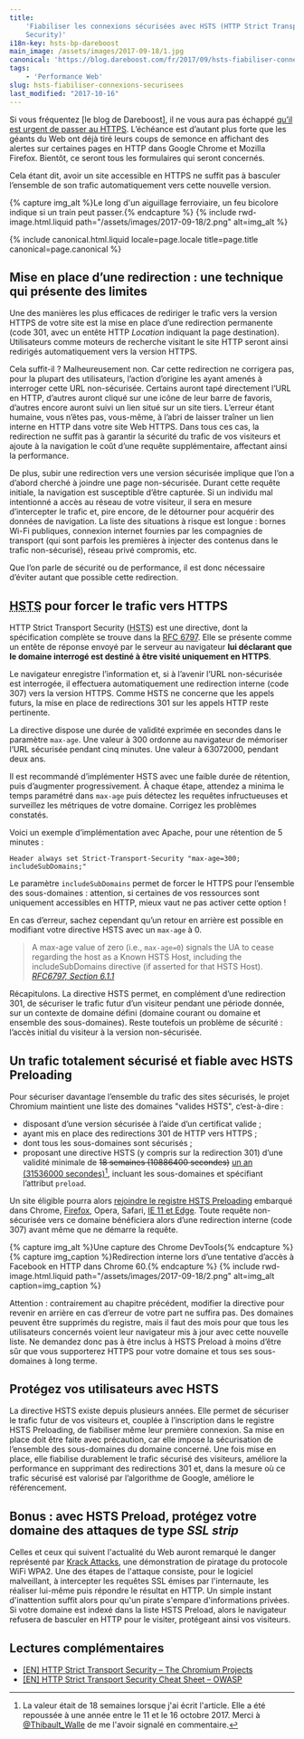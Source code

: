 ```yaml
---
title:
    'Fiabiliser les connexions sécurisées avec HSTS (HTTP Strict Transport
    Security)'
i18n-key: hsts-bp-dareboost
main_image: /assets/images/2017-09-18/1.jpg
canonical: 'https://blog.dareboost.com/fr/2017/09/hsts-fiabiliser-connexions-securisees/'
tags:
    - 'Performance Web'
slug: hsts-fiabiliser-connexions-securisees
last_modified: "2017-10-16"
---
```


Si vous fréquentez [le blog de Dareboost], il ne vous aura pas échappé
[qu’il est urgent de passer au HTTPS](https://blog.dareboost.com/fr/2016/03/https-necessaire-pas-uniquement-pour-le-seo/).
L’échéance est d’autant plus forte que les géants du Web ont déjà tiré leurs
coups de semonce en affichant des alertes sur certaines pages en HTTP dans
Google Chrome et Mozilla Firefox. Bientôt, ce seront tous les formulaires qui
seront concernés.

Cela étant dit, avoir un site accessible en HTTPS ne suffit pas à basculer
l’ensemble de son trafic automatiquement vers cette nouvelle version.

{% capture img_alt %}Le long d'un aiguillage ferroviaire, un feu bicolore
indique si un train peut passer.{% endcapture %}
{% include rwd-image.html.liquid
path="/assets/images/2017-09-18/2.png"
alt=img_alt
%}

<!-- more -->

{% include canonical.html.liquid
    locale=page.locale
    title=page.title
    canonical=page.canonical
%}

## Mise en place d’une redirection : une technique qui présente des limites

Une des manières les plus efficaces de rediriger le trafic vers la version HTTPS
de votre site est la mise en place d’une redirection permanente (code 301, avec
un entête HTTP _Location_ indiquant la page destination). Utilisateurs comme
moteurs de recherche visitant le site HTTP seront ainsi redirigés
automatiquement vers la version HTTPS.

Cela suffit-il ? Malheureusement non. Car cette redirection ne corrigera pas,
pour la plupart des utilisateurs, l’action d’origine les ayant amenés à
interroger cette URL non-sécurisée. Certains auront tapé directement l’URL en
HTTP, d’autres auront cliqué sur une icône de leur barre de favoris, d’autres
encore auront suivi un lien situé sur un site tiers. L’erreur étant humaine,
vous n’êtes pas, vous-même, à l’abri de laisser traîner un lien interne en HTTP
dans votre site Web HTTPS. Dans tous ces cas, la redirection ne suffit pas à
garantir la sécurité du trafic de vos visiteurs et ajoute à la navigation le
coût d’une requête supplémentaire, affectant ainsi la performance.

De plus, subir une redirection vers une version sécurisée implique que l’on a
d’abord cherché à joindre une page non-sécurisée. Durant cette requête initiale,
la navigation est susceptible d’être capturée. Si un individu mal intentionné a
accès au réseau de votre visiteur, il sera en mesure d’intercepter le trafic et,
pire encore, de le détourner pour acquérir des données de navigation. La liste
des situations à risque est longue : bornes Wi-Fi publiques, connexion internet
fournies par les compagnies de transport (qui sont parfois les premières à
injecter des contenus dans le trafic non-sécurisé), réseau privé compromis, etc.

Que l’on parle de sécurité ou de performance, il est donc nécessaire d’éviter
autant que possible cette redirection.

## <abbr lang="en" title="HTTP Strict Transport Security">HSTS</abbr> pour forcer le trafic vers HTTPS

HTTP Strict Transport Security
(<abbr lang="en" title="HTTP Strict Transport Security">HSTS</abbr>) est une
directive, dont la spécification complète se trouve dans la
[RFC 6797](https://tools.ietf.org/html/rfc6797). Elle se présente comme un
entête de réponse envoyé par le serveur au navigateur **lui déclarant que le
domaine interrogé est destiné à être visité uniquement en HTTPS**.

Le navigateur enregistre l’information et, si à l’avenir l’URL non-sécurisée est
interrogée, il effectuera automatiquement une redirection interne (code 307)
vers la version HTTPS. Comme HSTS ne concerne que les appels futurs, la mise en
place de redirections 301 sur les appels HTTP reste pertinente.

La directive dispose une durée de validité exprimée en secondes dans le
paramètre `max-age`. Une valeur à 300 ordonne au navigateur de mémoriser l’URL
sécurisée pendant cinq minutes. Une valeur à 63072000, pendant deux ans.

Il est recommandé d’implémenter HSTS avec une faible durée de rétention, puis
d’augmenter progressivement. À chaque étape, attendez a minima le temps
paramétré dans `max-age` puis détectez les requêtes infructueuses et surveillez
les métriques de votre domaine. Corrigez les problèmes constatés.

Voici un exemple d’implémentation avec Apache, pour une rétention de 5 minutes :

```
Header always set Strict-Transport-Security "max-age=300; includeSubDomains;"
```

Le paramètre `includeSubDomains` permet de forcer le HTTPS pour l’ensemble des
sous-domaines : attention, si certaines de vos ressources sont uniquement
accessibles en HTTP, mieux vaut ne pas activer cette option !

En cas d’erreur, sachez cependant qu’un retour en arrière est possible en
modifiant votre directive HSTS avec un `max-age` à 0.

> A max-age value of zero (i.e., `max-age=0`) signals the UA to cease regarding
> the host as a Known HSTS Host, including the includeSubDomains directive (if
> asserted for that HSTS Host).
> <cite>[RFC6797, Section 6.1.1](https://tools.ietf.org/html/rfc6797#section-6.1.1)</cite>

Récapitulons. La directive HSTS permet, en complément d’une redirection 301, de
sécuriser le trafic futur d’un visiteur pendant une période donnée, sur un
contexte de domaine défini (domaine courant ou domaine et ensemble des
sous-domaines). Reste toutefois un problème de sécurité : l’accès initial du
visiteur à la version non-sécurisée.

## Un trafic totalement sécurisé et fiable avec HSTS Preloading

Pour sécuriser davantage l’ensemble du trafic des sites sécurisés, le projet
Chromium maintient une liste des domaines "valides HSTS", c’est-à-dire :

-   disposant d’une version sécurisée à l’aide d’un certificat valide ;
-   ayant mis en place des redirections 301 de HTTP vers HTTPS ;
-   dont tous les sous-domaines sont sécurisés ;
-   proposant une directive HSTS (y compris sur la redirection 301) d’une
    validité minimale de
    <del datetime="2017-10-16T07:25:54.566Z" cite="https://hstspreload.org/">18
    semaines (10886400 secondes)</del>
    <ins datetime="2017-10-16T07:25:54.566Z" cite="https://hstspreload.org/">un
    an (31536000 secondes)</ins>[^twalle], incluant les sous-domaines et
    spécifiant l’attribut `preload`.

[^twalle]:

    La valeur était de 18 semaines lorsque j'ai écrit l'article. Elle a été
    repoussée à une année entre le 11 et le 16 octobre 2017. Merci à
    [@Thibault_Walle](https://twitter.com/Thibault_Walle) de me l'avoir signalé
    en commentaire.

Un site éligible pourra alors
[rejoindre le registre HSTS Preloading](https://hstspreload.org/ 'HSTS Preload List Submission')
embarqué dans Chrome,
[Firefox](https://blog.mozilla.org/security/2012/11/01/preloading-hsts/ 'Preloading HSTS ∣ Mozilla Security Blog'),
Opera, Safari,
[IE 11 et Edge](https://blogs.windows.com/msedgedev/2015/06/09/http-strict-transport-security-comes-to-internet-explorer-11-on-windows-8-1-and-windows-7/ 'HTTP Strict Transport Security comes to Internet Explorer 11 on Windows 8.1 and Windows 7 - Microsoft Edge Dev BlogMicrosoft Edge Dev Blog').
Toute requête non-sécurisée vers ce domaine bénéficiera alors d’une redirection
interne (code 307) avant même que ne démarre la requête.

{% capture img_alt %}Une capture des Chrome DevTools{% endcapture %}
{% capture img_caption %}Redirection interne lors d’une tentative d’accès à
Facebook en HTTP dans Chrome 60.{% endcapture %}
{% include rwd-image.html.liquid
path="/assets/images/2017-09-18/2.png"
alt=img_alt
caption=img_caption
%}

Attention : contrairement au chapitre précédent, modifier la directive pour
revenir en arrière en cas d’erreur de votre part ne suffira pas. Des domaines
peuvent être supprimés du registre, mais il faut des mois pour que tous les
utilisateurs concernés voient leur navigateur mis à jour avec cette nouvelle
liste. Ne demandez donc pas à être inclus à HSTS Preload à moins d’être sûr que
vous supporterez HTTPS pour votre domaine et tous ses sous-domaines à long
terme.

## Protégez vos utilisateurs avec HSTS

La directive HSTS existe depuis plusieurs années. Elle permet de sécuriser le
trafic futur de vos visiteurs et, couplée à l’inscription dans le registre HSTS
Preloading, de fiabiliser même leur première connexion. Sa mise en place doit
être faite avec précaution, car elle impose la sécurisation de l’ensemble des
sous-domaines du domaine concerné. Une fois mise en place, elle fiabilise
durablement le trafic sécurisé des visiteurs, améliore la performance en
supprimant des redirections 301 et, dans la mesure où ce trafic sécurisé est
valorisé par l’algorithme de Google, améliore le référencement.

## Bonus : avec HSTS Preload, protégez votre domaine des attaques de type <i lang="en">SSL strip</i>

Celles et ceux qui suivent l'actualité du Web auront remarqué le danger
représenté par [Krack Attacks](https://www.krackattacks.com/), une démonstration
de piratage du protocole WiFi WPA2. Une des étapes de l'attaque consiste, pour
le logiciel malveillant, à intercepter les requêtes SSL émises par l'internaute,
les réaliser lui-même puis répondre le résultat en HTTP. Un simple instant
d'inattention suffit alors pour qu'un pirate s'empare d'informations privées. Si
votre domaine est indexé dans la liste HSTS Preload, alors le navigateur
refusera de basculer en HTTP pour le visiter, protégeant ainsi vos visiteurs.

## Lectures complémentaires

-   [[EN] HTTP Strict Transport Security – The Chromium Projects](https://www.chromium.org/hsts)
-   [[EN] HTTP Strict Transport Security Cheat Sheet – OWASP](https://www.owasp.org/index.php/HTTP_Strict_Transport_Security_Cheat_Sheet)
